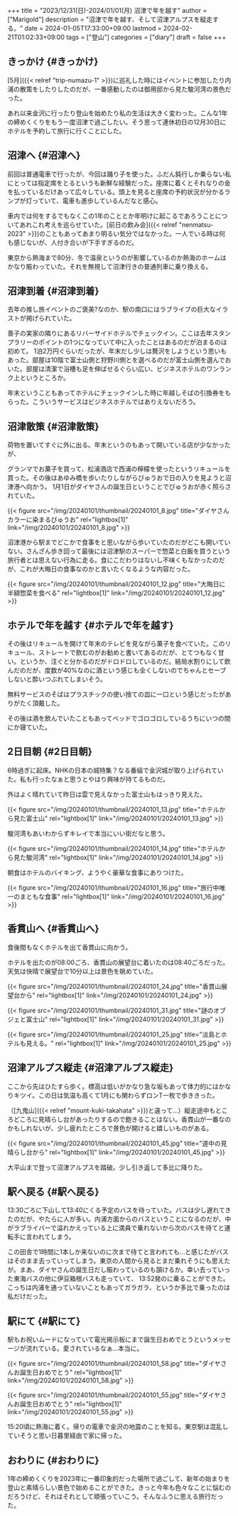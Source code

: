+++
title = "2023/12/31(日)-2024/01/01(月) 沼津で年を越す"
author = ["Marigold"]
description = "沼津で年を越す、そして沼津アルプスを縦走する。"
date = 2024-01-05T17:33:00+09:00
lastmod = 2024-02-21T01:02:33+09:00
tags = ["登山"]
categories = ["diary"]
draft = false
+++

## きっかけ {#きっかけ}

[5月]({{< relref "trip-numazu-1" >}})に巡礼した時にはイベントに参加したり内浦の散策をしたりしたのだが、一番感動したのは御用邸から見た駿河湾の景色だった。

あれ以来金沢に行ったり登山を始めたり私の生活は大きく変わった。こんな1年の締めくくりをもう一度沼津で過ごしたい。そう思って連休初日の12月30日にホテルを予約して旅行に行くことにした。


## 沼津へ {#沼津へ}

前回は普通電車で行ったが、今回は踊り子を使った。ふだん鈍行しか乗らない私にとっては指定席をとるというも新鮮な経験だった。座席に着くとそれなりの金を払っているだけあって広々している。頭上を見ると座席の予約状況が分かるランプが灯っていて、電車も進歩しているんだなと感心。

車内では何をするでもなくこの1年のこととか年明けに起こるであろうことについてあれこれ考えを巡らせていた。[前日の飲み会]({{< relref "nenmatsu-2023" >}})のこともあってあまり明るい気分ではなかった。一人でいる時は何も感じないが、人付き合いが下手すぎるのだ。

東京から熱海まで80分、冬で温泉というのが影響しているのか熱海のホームはかなり賑わっていた。それを無視して沼津行きの普通列車に乗り換える。


## 沼津到着 {#沼津到着}

去年の推し旅イベントのご褒美?なのか、駅の南口にはラブライブの巨大なイラストが掲げられていた。

善子の実家の隣りにあるリバーサイドホテルでチェックイン。ここは去年スタンプラリーのポイントの1つになっていて中に入ったことはあるのだが泊まるのは初めて。
1泊2万円ぐらいだったが、年末だし少しは贅沢をしようという思いもあった。部屋は10階で富士山側と狩野川側とを選べるのだが富士山側を選んでおいた。部屋は清潔で浴槽も足を伸ばせるぐらい広い、ビジネスホテルのワンランク上というところか。

年末ということもあってホテルにチェックインした時に年越しそばの引換券をもらった。こういうサービスはビジネスホテルではありえないだろう。


## 沼津散策 {#沼津散策}

荷物を置いてすぐに外に出る。年末というのもあって開いている店が少なかったが、

グランマでお菓子を買って、松浦酒店で西浦の檸檬を使ったというリキュールを買った。その後はあゆみ橋を歩いたりしながらびゅうおで日の入りを見ようと沼津港へ向かう。
1月1日がダイヤさんの誕生日ということでびゅうおが赤く照らされていた。

{{< figure src="/img/20240101/thumbnail/20240101_8.jpg" title="ダイヤさんカラーに染まるびゅうお" rel="lightbox[1]" link="/img/20240101/20240101_8.jpg" >}}

沼津港から駅までどこかで食事をと思いながら歩いていたのだがどこも開いていない。さんざん歩き回って最後には沼津駅のスーパーで惣菜と白飯を買うという旅行者とは思えない行為に走る。食にこだわりはないし不味くもなかったのだが、これが大晦日の食事なのかと言いたくなるような内容だった。

{{< figure src="/img/20240101/thumbnail/20240101_12.jpg" title="大晦日に半額惣菜を食べる" rel="lightbox[1]" link="/img/20240101/20240101_12.jpg" >}}


## ホテルで年を越す {#ホテルで年を越す}

その後はリキュールを開けて年末のテレビを見ながら菓子を食べていた。このリキュール、ストレートで飲むのがお勧めと書いてあるのだが、とてつもなく甘い。というか、注ぐと分かるのだがドロドロしているのだ。結局水割りにして飲んだのだが、度数が40%なのに酒という感じも全くしないのでちゃんとセーブしないと酔いつぶれてしまいそう。

無料サービスのそばはプラスチックの使い捨ての皿に一口という感じだったがありがたく頂戴した。

その後は酒を飲んでいたこともあってベッドでゴロゴロしているうちにいつの間にか寝ていた。


## 2日目朝 {#2日目朝}

6時過ぎに起床。NHKの日本の城特集？なる番組で金沢城が取り上げられていた。私も行ったなぁと思うとやはり興味が持てるものだ。

外はよく晴れていて昨日は雲で見えなかった富士山もはっきり見えた。

{{< figure src="/img/20240101/thumbnail/20240101_13.jpg" title="ホテルから見た富士山" rel="lightbox[1]" link="/img/20240101/20240101_13.jpg" >}}

駿河湾もあいわからずキレイで本当にいい街だなと思う。

{{< figure src="/img/20240101/thumbnail/20240101_14.jpg" title="ホテルから見た駿河湾" rel="lightbox[1]" link="/img/20240101/20240101_14.jpg" >}}

朝食はホテルのバイキング、ようやく豪華な食事にありつけた。

{{< figure src="/img/20240101/thumbnail/20240101_16.jpg" title="旅行中唯一のまともな食事" rel="lightbox[1]" link="/img/20240101/20240101_16.jpg" >}}


## 香貫山へ {#香貫山へ}

食後間もなくホテルを出て香貫山に向かう。

ホテルを出たのが08:00ごろ、香貫山の展望台に着いたのは08:40ごろだった。天気は快晴で展望台で10分以上は景色を眺めていた。

{{< figure src="/img/20240101/thumbnail/20240101_24.jpg" title="香貫山展望台から" rel="lightbox[1]" link="/img/20240101/20240101_24.jpg" >}}

{{< figure src="/img/20240101/thumbnail/20240101_31.jpg" title="謎のオブジェと富士山" rel="lightbox[1]" link="/img/20240101/20240101_31.jpg" >}}

{{< figure src="/img/20240101/thumbnail/20240101_25.jpg" title="淡島とホテルも見える。" rel="lightbox[1]" link="/img/20240101/20240101_25.jpg" >}}


## 沼津アルプス縦走 {#沼津アルプス縦走}

ここから先はひたすら歩く。標高は低いがかなり急な坂もあって体力的にはかなりキツイ。この日は気温も高くて1月にも関わらずロンT一枚で歩ききった。

（[九鬼山]({{< relref "mount-kuki-takahata" >}})と違って...）縦走途中もところどころに見晴らし台があったりするので飽きることはない。香貫山が一番なのかもしれないが、少し疲れたところで景色が開けると嬉しいものがある。

{{< figure src="/img/20240101/thumbnail/20240101_45.jpg" title="道中の見晴らし台から" rel="lightbox[1]" link="/img/20240101/20240101_45.jpg" >}}

大平山まで登って沼津アルプスを踏破。少し引き返して多比に降りた。


## 駅へ戻る {#駅へ戻る}

13:30ごろに下山して13:40にくる予定のバスを待っていた。バスは少し遅れてきたのだが、やたらに人が多い。内浦方面からのバスということになるのだが、中がラブライバーで溢れかえっている上に満員で乗れないから次のバスを待てと運転手に言われてしまう。

この田舎で1時間に1本しか来ないのに次まで待てと言われても...と感じたがバスはそのまま去っていってしまう。東京の人間から見るとまだ乗れそうにも思えたが。まあ、ダイヤさんの誕生日だし賑わっているのも頷けるか。幸い去っていった東海バスの他に伊豆箱根バスも走っていて、
13:52発のに乗ることができた。こっちは内浦を通っていないこともあってガラガラ、というか多比で乗ったのは私だけだった。


## 駅にて {#駅にて}

駅もお祝いムードになっていて電光掲示板にまで誕生日おめでとうというメッセージが流れている。愛されているなぁ...本当に。

{{< figure src="/img/20240101/thumbnail/20240101_58.jpg" title="ダイヤさんお誕生日おめでとう" rel="lightbox[1]" link="/img/20240101/20240101_58.jpg" >}}

{{< figure src="/img/20240101/thumbnail/20240101_55.jpg" title="ダイヤさんお誕生日おめでとう" rel="lightbox[1]" link="/img/20240101/20240101_55.jpg" >}}

15:20頃に熱海に着く。帰りの電車で金沢の地震のことを知る。東京駅は混乱していそうと思い日暮里経由で家に帰った。


## おわりに {#おわりに}

1年の締めくくりを2023年に一番印象的だった場所で過ごして、新年の始まりを登山と素晴らしい景色で始めることができた。きっと今年も色々なことに悩むのだろうけど、それはそれとして頑張っていこう。そんなふうに思える旅行だった。
